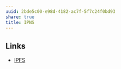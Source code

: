 ```yaml
---
uuid: 2bde5c00-e98d-4182-ac7f-5f7c24f0bd93
share: true
title: IPNS
---
```

## Links

* [IPFS](/e1636216-dee3-430e-949c-3b2c24c36701)